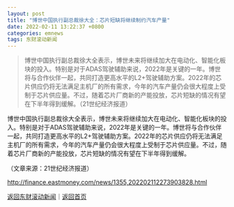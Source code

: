 ```yaml
---
layout: post
title: "博世中国执行副总裁徐大全：芯片短缺将继续制约汽车产量"
date: 2022-02-11 13:22:37 +0800
categories: emnews
tags: 东财滚动新闻
---
```

> 博世中国执行副总裁徐大全表示，博世未来将继续加大在电动化、智能化板块的投入。特别是对于ADAS驾驶辅助来说，2022年是关键的一年。博世将与合作伙伴一起，共同打造更高水平的L2+驾驶辅助方案。2022年的芯片供应仍将无法满足主机厂的所有需求，今年的汽车产量仍会很大程度上受制于芯片供应量。不过，随着芯片厂商新的产能投放，芯片短缺的情况有望在下半年得到缓解。（21世纪经济报道）

<p>博世中国执行副总裁徐大全表示，博世未来将继续加大在电动化、智能化板块的投入。特别是对于ADAS驾驶辅助来说，2022年是关键的一年。博世将与合作伙伴一起，共同打造更高水平的L2+驾驶辅助方案。2022年的芯片供应仍将无法满足主机厂的所有需求，今年的汽车产量仍会很大程度上受制于芯片供应量。不过，随着芯片厂商新的产能投放，芯片短缺的情况有望在下半年得到缓解。</p><p class="em_media">（文章来源：21世纪经济报道）</p>

<http://finance.eastmoney.com/news/1355,202202112273903828.html>

[返回东财滚动新闻](//finews.withounder.com/emnews/)｜[返回首页](//finews.withounder.com/)